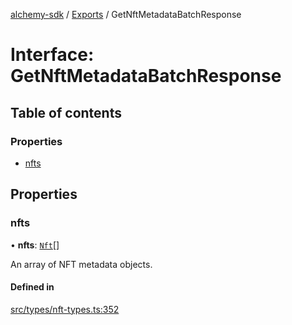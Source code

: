[alchemy-sdk](../README.md) / [Exports](../modules.md) / GetNftMetadataBatchResponse

# Interface: GetNftMetadataBatchResponse

## Table of contents

### Properties

- [nfts](GetNftMetadataBatchResponse.md#nfts)

## Properties

### nfts

• **nfts**: [`Nft`](Nft.md)[]

An array of NFT metadata objects.

#### Defined in

[src/types/nft-types.ts:352](https://github.com/alchemyplatform/alchemy-sdk-js/blob/ae0aa3f0/src/types/nft-types.ts#L352)

